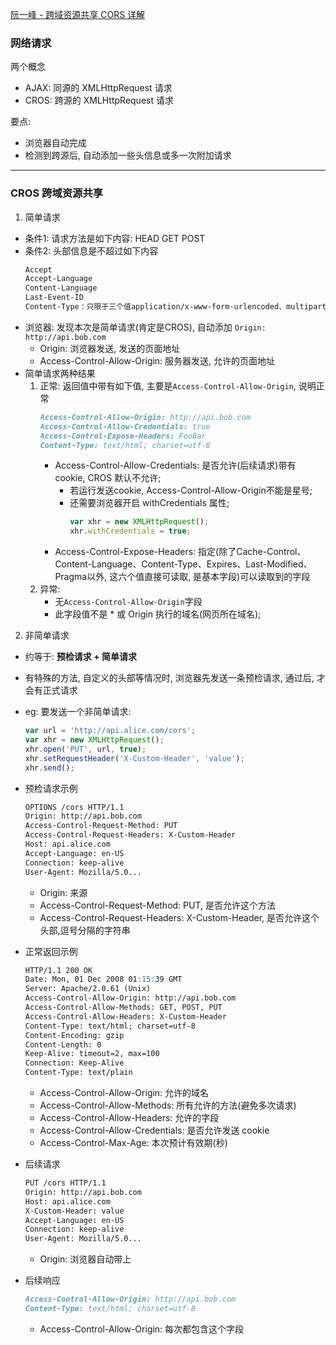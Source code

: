 [阮一峰 - 跨域资源共享 CORS 详解](http://www.ruanyifeng.com/blog/2016/04/cors.html)

### 网络请求
两个概念
* AJAX: 同源的 XMLHttpRequest 请求
* CROS: 跨源的 XMLHttpRequest 请求

要点:
* 浏览器自动完成
* 检测到跨源后, 自动添加一些头信息或多一次附加请求

***
### CROS 跨域资源共享

1. 简单请求  
  * 条件1: 请求方法是如下内容: HEAD GET POST  
  * 条件2: 头部信息是不超过如下内容
    ```md
    Accept
    Accept-Language
    Content-Language
    Last-Event-ID
    Content-Type：只限于三个值application/x-www-form-urlencoded、multipart/form-data、text/plain
    ```
  * 浏览器: 发现本次是简单请求(肯定是CROS), 自动添加 `Origin: http://api.bob.com`
    * Origin: 浏览器发送, 发送的页面地址
    * Access-Control-Allow-Origin: 服务器发送, 允许的页面地址
  * 简单请求两种结果  
    1. 正常: 返回值中带有如下值, 主要是`Access-Control-Allow-Origin`, 说明正常
        ```md
        Access-Control-Allow-Origin: http://api.bob.com
        Access-Control-Allow-Credentials: true
        Access-Control-Expose-Headers: FooBar
        Content-Type: text/html; charset=utf-8
        ```
        * Access-Control-Allow-Credentials: 是否允许(后续请求)带有 cookie, CROS 默认不允许;
            * 若运行发送cookie, Access-Control-Allow-Origin不能是星号;
            * 还需要浏览器开启 withCredentials 属性;
                ```js
                var xhr = new XMLHttpRequest();
                xhr.withCredentials = true;
                ````
        * Access-Control-Expose-Headers: 指定(除了Cache-Control、Content-Language、Content-Type、Expires、Last-Modified、Pragma以外, 这六个值直接可读取, 是基本字段)可以读取到的字段
    2. 异常: 
        * 无`Access-Control-Allow-Origin`字段
        * 此字段值不是 * 或 Origin 执行的域名(网页所在域名);

2. 非简单请求
* 约等于: **预检请求 + 简单请求**
* 有特殊的方法, 自定义的头部等情况时, 浏览器先发送一条预检请求, 通过后, 才会有正式请求
* eg: 要发送一个非简单请求:
    ```js
    var url = 'http://api.alice.com/cors';
    var xhr = new XMLHttpRequest();
    xhr.open('PUT', url, true);
    xhr.setRequestHeader('X-Custom-Header', 'value');
    xhr.send();
    ```
* 预检请求示例
    ```md
    OPTIONS /cors HTTP/1.1
    Origin: http://api.bob.com
    Access-Control-Request-Method: PUT
    Access-Control-Request-Headers: X-Custom-Header
    Host: api.alice.com
    Accept-Language: en-US
    Connection: keep-alive
    User-Agent: Mozilla/5.0...
    ```
    * Origin: 来源
    * Access-Control-Request-Method: PUT, 是否允许这个方法
    * Access-Control-Request-Headers: X-Custom-Header, 是否允许这个头部,逗号分隔的字符串

* 正常返回示例
    ```md
    HTTP/1.1 200 OK
    Date: Mon, 01 Dec 2008 01:15:39 GMT
    Server: Apache/2.0.61 (Unix)
    Access-Control-Allow-Origin: http://api.bob.com
    Access-Control-Allow-Methods: GET, POST, PUT
    Access-Control-Allow-Headers: X-Custom-Header
    Content-Type: text/html; charset=utf-8
    Content-Encoding: gzip
    Content-Length: 0
    Keep-Alive: timeout=2, max=100
    Connection: Keep-Alive
    Content-Type: text/plain
    ```
    * Access-Control-Allow-Origin: 允许的域名
    * Access-Control-Allow-Methods: 所有允许的方法(避免多次请求)
    * Access-Control-Allow-Headers: 允许的字段
    * Access-Control-Allow-Credentials: 是否允许发送 cookie
    * Access-Control-Max-Age: 本次预计有效期(秒)

* 后续请求
    ```md
    PUT /cors HTTP/1.1
    Origin: http://api.bob.com
    Host: api.alice.com
    X-Custom-Header: value
    Accept-Language: en-US
    Connection: keep-alive
    User-Agent: Mozilla/5.0...
    ```
    * Origin: 浏览器自动带上
* 后续响应
    ```md
    Access-Control-Allow-Origin: http://api.bob.com
    Content-Type: text/html; charset=utf-8
    ```
    * Access-Control-Allow-Origin: 每次都包含这个字段



